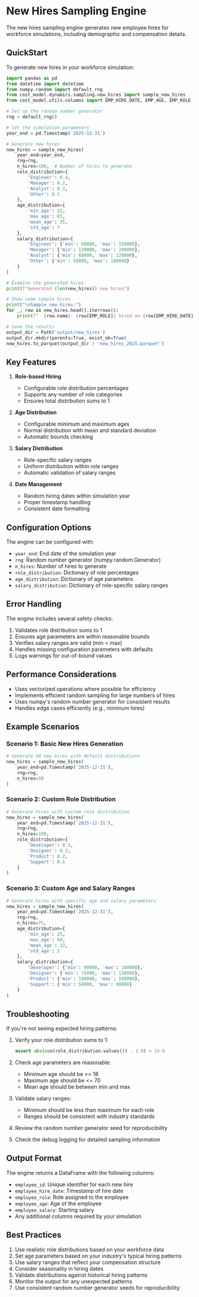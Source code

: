 # New Hires Sampling Engine

The new hires sampling engine generates new employee hires for workforce simulations, including demographic and compensation details.

## QuickStart

To generate new hires in your workforce simulation:

```python
import pandas as pd
from datetime import datetime
from numpy.random import default_rng
from cost_model.dynamics.sampling.new_hires import sample_new_hires
from cost_model.utils.columns import EMP_HIRE_DATE, EMP_AGE, EMP_ROLE

# Set up the random number generator
rng = default_rng()

# Set the simulation parameters
year_end = pd.Timestamp('2025-12-31')

# Generate new hires
new_hires = sample_new_hires(
    year_end=year_end,
    rng=rng,
    n_hires=100,  # Number of hires to generate
    role_distribution={
        'Engineer': 0.4,
        'Manager': 0.2,
        'Analyst': 0.3,
        'Other': 0.1
    },
    age_distribution={
        'min_age': 22,
        'max_age': 65,
        'mean_age': 35,
        'std_age': 7
    },
    salary_distribution={
        'Engineer': {'min': 80000, 'max': 150000},
        'Manager': {'min': 120000, 'max': 200000},
        'Analyst': {'min': 60000, 'max': 120000},
        'Other': {'min': 50000, 'max': 180000}
    }
)

# Examine the generated hires
print(f"Generated {len(new_hires)} new hires")

# Show some sample hires
print("\nSample new hires:")
for _, row in new_hires.head().iterrows():
    print(f"  {row.name}: {row[EMP_ROLE]} hired on {row[EMP_HIRE_DATE].date()}, age {row[EMP_AGE]}")

# Save the results
output_dir = Path('output/new_hires')
output_dir.mkdir(parents=True, exist_ok=True)
new_hires.to_parquet(output_dir / 'new_hires_2025.parquet')
```

## Key Features

1. **Role-based Hiring**
   - Configurable role distribution percentages
   - Supports any number of role categories
   - Ensures total distribution sums to 1

2. **Age Distribution**
   - Configurable minimum and maximum ages
   - Normal distribution with mean and standard deviation
   - Automatic bounds checking

3. **Salary Distribution**
   - Role-specific salary ranges
   - Uniform distribution within role ranges
   - Automatic validation of salary ranges

4. **Date Management**
   - Random hiring dates within simulation year
   - Proper timestamp handling
   - Consistent date formatting

## Configuration Options

The engine can be configured with:

- `year_end`: End date of the simulation year
- `rng`: Random number generator (numpy.random.Generator)
- `n_hires`: Number of hires to generate
- `role_distribution`: Dictionary of role percentages
- `age_distribution`: Dictionary of age parameters
- `salary_distribution`: Dictionary of role-specific salary ranges

## Error Handling

The engine includes several safety checks:

1. Validates role distribution sums to 1
2. Ensures age parameters are within reasonable bounds
3. Verifies salary ranges are valid (min < max)
4. Handles missing configuration parameters with defaults
5. Logs warnings for out-of-bound values

## Performance Considerations

- Uses vectorized operations where possible for efficiency
- Implements efficient random sampling for large numbers of hires
- Uses numpy's random number generator for consistent results
- Handles edge cases efficiently (e.g., minimum hires)

## Example Scenarios

### Scenario 1: Basic New Hires Generation
```python
# Generate 50 new hires with default distributions
new_hires = sample_new_hires(
    year_end=pd.Timestamp('2025-12-31'),
    rng=rng,
    n_hires=50
)
```

### Scenario 2: Custom Role Distribution
```python
# Generate hires with custom role distribution
new_hires = sample_new_hires(
    year_end=pd.Timestamp('2025-12-31'),
    rng=rng,
    n_hires=100,
    role_distribution={
        'Developer': 0.5,
        'Designer': 0.2,
        'Product': 0.2,
        'Support': 0.1
    }
)
```

### Scenario 3: Custom Age and Salary Ranges
```python
# Generate hires with specific age and salary parameters
new_hires = sample_new_hires(
    year_end=pd.Timestamp('2025-12-31'),
    rng=rng,
    n_hires=75,
    age_distribution={
        'min_age': 25,
        'max_age': 60,
        'mean_age': 32,
        'std_age': 5
    },
    salary_distribution={
        'Developer': {'min': 90000, 'max': 160000},
        'Designer': {'min': 75000, 'max': 130000},
        'Product': {'min': 100000, 'max': 180000},
        'Support': {'min': 50000, 'max': 90000}
    }
)
```

## Troubleshooting

If you're not seeing expected hiring patterns:

1. Verify your role distribution sums to 1:
   ```python
   assert abs(sum(role_distribution.values()) - 1.0) < 1e-6
   ```

2. Check age parameters are reasonable:
   - Minimum age should be >= 18
   - Maximum age should be <= 70
   - Mean age should be between min and max

3. Validate salary ranges:
   - Minimum should be less than maximum for each role
   - Ranges should be consistent with industry standards

4. Review the random number generator seed for reproducibility
5. Check the debug logging for detailed sampling information

## Output Format

The engine returns a DataFrame with the following columns:

- `employee_id`: Unique identifier for each new hire
- `employee_hire_date`: Timestamp of hire date
- `employee_role`: Role assigned to the employee
- `employee_age`: Age of the employee
- `employee_salary`: Starting salary
- Any additional columns required by your simulation

## Best Practices

1. Use realistic role distributions based on your workforce data
2. Set age parameters based on your industry's typical hiring patterns
3. Use salary ranges that reflect your compensation structure
4. Consider seasonality in hiring dates
5. Validate distributions against historical hiring patterns
6. Monitor the output for any unexpected patterns
7. Use consistent random number generator seeds for reproducibility
